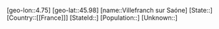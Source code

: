 ﻿---
location: [45.98,4.75]
mapzoom: [7,12] 
mapmarker: city 
type: City
tags:
- geo/City


SpocWebEntityId: 35302
isDeleted: false
confidential: public

---
[geo-lon::4.75]
[geo-lat::45.98]
[name::Villefranch sur Saóne]
[State::]
[Country::[[France]]]
[StateId::]
[Population::]
[Unknown::]


